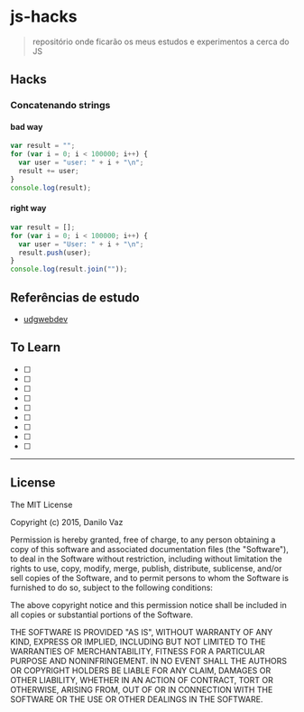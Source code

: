 # js-hacks
> repositório onde ficarão os meus estudos e experimentos a cerca do JS

## Hacks

### Concatenando strings

#### bad way
```javascript
var result = "";
for (var i = 0; i < 100000; i++) {
  var user = "user: " + i + "\n";
  result += user;
}
console.log(result);
```

#### right way
```javascript
var result = [];
for (var i = 0; i < 100000; i++) {
  var user = "User: " + i + "\n";
  result.push(user);
}
console.log(result.join(""));
```

## Referências de estudo
* [udgwebdev](http://udgwebdev.com/15-javascript-hacks/)

## To Learn

- [ ]
- [ ]
- [ ]
- [ ]
- [ ]
- [ ]
- [ ]
- [ ]
- [ ]

---

## License

The MIT License

Copyright (c) 2015, Danilo Vaz

Permission is hereby granted, free of charge, to any person
obtaining a copy of this software and associated documentation
files (the "Software"), to deal in the Software without
restriction, including without limitation the rights to use,
copy, modify, merge, publish, distribute, sublicense, and/or sell
copies of the Software, and to permit persons to whom the
Software is furnished to do so, subject to the following
conditions:

The above copyright notice and this permission notice shall be
included in all copies or substantial portions of the Software.

THE SOFTWARE IS PROVIDED "AS IS", WITHOUT WARRANTY OF ANY KIND,
EXPRESS OR IMPLIED, INCLUDING BUT NOT LIMITED TO THE WARRANTIES
OF MERCHANTABILITY, FITNESS FOR A PARTICULAR PURPOSE AND
NONINFRINGEMENT. IN NO EVENT SHALL THE AUTHORS OR COPYRIGHT
HOLDERS BE LIABLE FOR ANY CLAIM, DAMAGES OR OTHER LIABILITY,
WHETHER IN AN ACTION OF CONTRACT, TORT OR OTHERWISE, ARISING
FROM, OUT OF OR IN CONNECTION WITH THE SOFTWARE OR THE USE OR
OTHER DEALINGS IN THE SOFTWARE.
